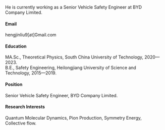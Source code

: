
He is currently working as a Senior Vehicle Safety Engineer at BYD Company Limited.

#### Email
hengjinliu9[at]Gmail.com

#### Education
MA.Sc., Theoretical Physics, South China University of Technology, 2020—2023.\
B.E., Safety Engineering, Heilongjiang University of Science and Technology, 2015—2019.

#### Position
Senior Vehicle Safety Engineer, BYD Company Limited.

#### Research Interests
Quantum Molecular Dynamics, Pion Production, Symmetry Energy, Collective flow.

